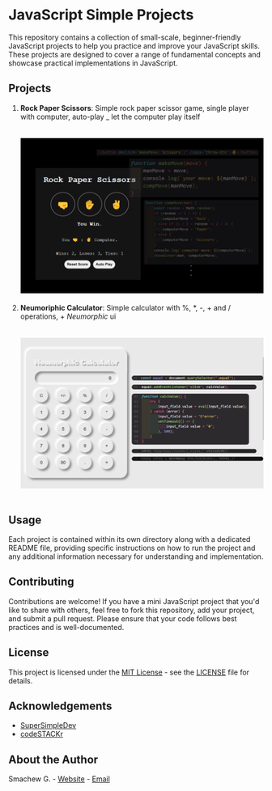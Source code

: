 # JavaScript Simple Projects

This repository contains a collection of small-scale, beginner-friendly JavaScript projects to help you practice and improve your JavaScript skills. These projects are designed to cover a range of fundamental concepts and showcase practical implementations in JavaScript.

## Projects

1. **Rock Paper Scissors**: Simple rock paper scissor game, single player with computer, auto-play _ let the computer play itself <br><br><br>
   ![](https://github.com/sgc93/JavaScript-Simple-Projects/blob/main/rock_paper_scissor/screenshot.png) <br><br>
3. **Neumoriphic Calculator**: Simple calculator with %, *, -, + and / operations, + _Neumorphic_ ui  <br><br><br>
   ![Screenshot-Project2](https://github.com/sgc93/JavaScript-Simple-Projects/blob/main/neumorphic_calculator/calc_screenshot.png) <br><br>

## Usage

Each project is contained within its own directory along with a dedicated README file, providing specific instructions on how to run the project and any additional information necessary for understanding and implementation.

## Contributing

Contributions are welcome! If you have a mini JavaScript project that you'd like to share with others, feel free to fork this repository, add your project, and submit a pull request. Please ensure that your code follows best practices and is well-documented.

## License

This project is licensed under the [MIT License](https://opensource.org/licenses/MIT) - see the [LICENSE](https://github.com/sgc93/JavaScript-Simple-Projects/blob/main/LICENSE) file for details.

## Acknowledgements

- [SuperSimpleDev](https://youtube.com/playlist?list=PLEPye7A7EcQZrT3VSBb7jtxnxIfY3yyG6&si=VhNPHp4PtYTEP4tE)
- [codeSTACKr](https://youtube.com/playlist?list=PLkwxH9e_vrALRJKu7wfXby3MKeflhTu6B&si=jhjoxDOMjrgYpTe1)

## About the Author

Smachew G. - [Website](https://smachewgedefaw.netlify.app/) - [Email](smachewgedefaw@gmail.com)
